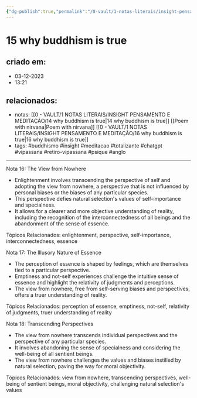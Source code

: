 ```yaml
---
{"dg-publish":true,"permalink":"/0-vault/1-notas-literais/insight-pensamento-e-meditacao/15-why-buddhism-is-true/","tags":["buddhismo","insight","meditacao","totalizante","chatgpt","vipassana","retiro-vipassana","psique","anglo"],"dgHomeLink":true,"dgShowLocalGraph":true,"dgShowFileTree":true,"dgEnableSearch":true,"noteIcon":""}
---
```


# 15 why buddhism is true

## criado em: 
- 03-12-2023
- 13:21
## relacionados:
- notas: [[0 - VAULT/1 NOTAS LITERAIS/INSIGHT PENSAMENTO E MEDITAÇÃO/14 why buddhism is true\|14 why buddhism is true]]
[[Poem with nirvana\|Poem with nirvana]]
[[0 - VAULT/1 NOTAS LITERAIS/INSIGHT PENSAMENTO E MEDITAÇÃO/16 why buddhism is true\|16 why buddhism is true]]
- tags: #buddhismo #insight #meditacao #totalizante #chatgpt #vipassana  #retiro-vipassana #psique #anglo
---
Nota 16: The View from Nowhere

- Enlightenment involves transcending the perspective of self and adopting the view from nowhere, a perspective that is not influenced by personal biases or the biases of any particular species.
- This perspective defies natural selection's values of self-importance and specialness.
- It allows for a clearer and more objective understanding of reality, including the recognition of the interconnectedness of all beings and the abandonment of the sense of essence.

Tópicos Relacionados: enlightenment, perspective, self-importance, interconnectedness, essence

Nota 17: The Illusory Nature of Essence

- The perception of essence is shaped by feelings, which are themselves tied to a particular perspective.
- Emptiness and not-self experiences challenge the intuitive sense of essence and highlight the relativity of judgments and perceptions.
- The view from nowhere, free from self-serving biases and perspectives, offers a truer understanding of reality.

Tópicos Relacionados: perception of essence, emptiness, not-self, relativity of judgments, truer understanding of reality

Nota 18: Transcending Perspectives

- The view from nowhere transcends individual perspectives and the perspective of any particular species.
- It involves abandoning the sense of specialness and considering the well-being of all sentient beings.
- The view from nowhere challenges the values and biases instilled by natural selection, paving the way for moral objectivity.

Tópicos Relacionados: view from nowhere, transcending perspectives, well-being of sentient beings, moral objectivity, challenging natural selection's values